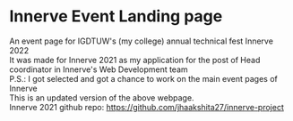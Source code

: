 # Innerve Event Landing page
An event page for IGDTUW's (my college) annual technical fest Innerve 2022 <br>
It was made for Innerve 2021 as my application for the post of Head coordinator in Innerve's Web Development team <br>
P.S.: I got selected and got a chance to work on the main event pages of Innerve <br>
This is an updated version of the above webpage. <br>
Innerve 2021 github repo: https://github.com/jhaakshita27/innerve-project
 
